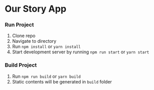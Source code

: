 # Our Story App

### Run Project
1. Clone repo
2. Navigate to directory
3. Run `npm install` or `yarn install`
4. Start development server by running `npm run start` or `yarn start`

### Build Project
1. Run `npm run build` or `yarn build`
2. Static contents will be generated in `build` folder